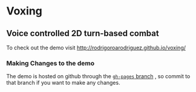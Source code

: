 # Voxing
## Voice controlled 2D turn-based combat
To check out the demo visit <http://rodrigoroarodriguez.github.io/voxing/>

### Making Changes to the demo
The demo is hosted on github through the [`gh-pages` branch](https://github.com/RodrigoRoaRodriguez/voxing/tree/gh-pages) , so commit to that branch if you want to make any changes.


